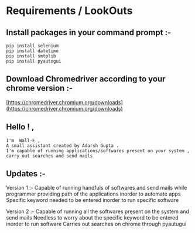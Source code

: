# Requirements / LookOuts

## Install packages in your command prompt :-
    pip install selenium
    pip install datetime
    pip install smtplib
    pip install pyautogui

## Download Chromedriver according to your chrome version :-
   [https://chromedriver.chromium.org/downloads](https://chromedriver.chromium.org/downloads)

## Hello ! ,
    I'm  Wall-E ,
    A small assistant created by Adarsh Gupta .
    I'm capable of running applications/softwares present on your system , carry out searches and send mails
    
## Updates :-
   Version 1 :- Capable of running handfuls of softwares and send mails while programmer providing path of the applications inorder to automate apps
                Specific keyword needed to be entered inorder to run specific software
   
   Version 2 :- Capable of running all the softwares present on the system  and send mails
                Needless to worry about the specific keyword to be entered inorder to run software
                Carries out searches on chrome through pyautugui
